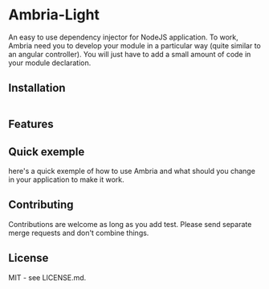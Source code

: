# Ambria-Light

An easy to use dependency injector for NodeJS application.
To work, Ambria need you to develop your module in a particular way (quite similar to an angular controller). You will just have to add a small amount of code in your module declaration.

## Installation
```

```

## Features 

## Quick exemple
here's a quick exemple of how to use Ambria and what should you change in your application to make it work.

## Contributing

Contributions are welcome as long as you add test. 
Please send separate merge requests and don't combine things.

## License

MIT - see LICENSE.md.